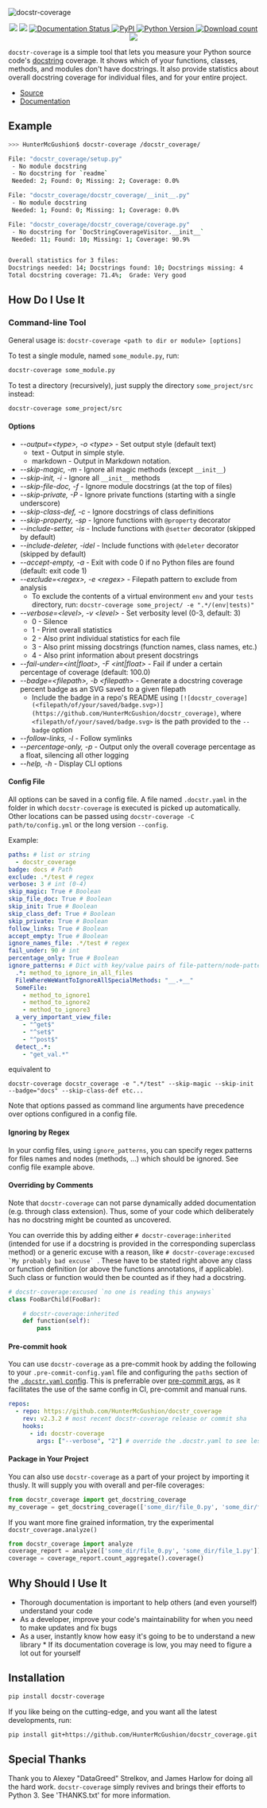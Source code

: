 ![docstr-coverage](https://github.com/HunterMcGushion/docstr_coverage/raw/master/docs/logo_wide.png)

<p align="center">
    <a href="https://choosealicense.com/licenses/mit/" alt="License: MIT">
        <img src="https://img.shields.io/badge/license-MIT-green.svg" /></a>
    <img src="https://github.com/HunterMcGushion/docstr_coverage/workflows/Python%20package/badge.svg" />
    <a href='https://docstr-coverage.readthedocs.io/en/latest/?badge=latest'>
        <img src='https://readthedocs.org/projects/docstr-coverage/badge/?version=latest' alt='Documentation Status' />
    </a>
    <a href="https://pypi.org/project/docstr-coverage/">
        <img alt="PyPI" src="https://img.shields.io/pypi/v/docstr-coverage">
    </a>
    <a href="https://img.shields.io/pypi/pyversions/docstr-coverage">
        <img alt="Python Version" src="https://img.shields.io/pypi/pyversions/docstr-coverage">
    </a>
    <a href="https://pepy.tech/project/docstr-coverage">
        <img alt="Download count" src="https://static.pepy.tech/personalized-badge/docstr-coverage?period=total&units=international_system&left_color=gray&right_color=orange&left_text=downloads">
    </a>
    <a href="https://black.readthedocs.io/en/stable/" alt="Code Style: Black">
        <img src="https://img.shields.io/badge/code%20style-black-000000.svg" />
    </a>
</p>

`docstr-coverage` is a simple tool that lets you measure your Python source code's
[docstring](http://www.python.org/dev/peps/pep-0257/#what-is-a-docstring) coverage. 
It shows which of your functions, classes, methods, and modules don't have docstrings. 
It also provide statistics about overall docstring coverage for individual files, and for your entire project.

- [Source](https://github.com/HunterMcGushion/docstr_coverage)
- [Documentation](https://docstr-coverage.readthedocs.io/en/latest/api_essentials.html)

## Example

```bash
>>> HunterMcGushion$ docstr-coverage /docstr_coverage/

File: "docstr_coverage/setup.py"
 - No module docstring
 - No docstring for `readme`
 Needed: 2; Found: 0; Missing: 2; Coverage: 0.0%

File: "docstr_coverage/docstr_coverage/__init__.py"
 - No module docstring
 Needed: 1; Found: 0; Missing: 1; Coverage: 0.0%

File: "docstr_coverage/docstr_coverage/coverage.py"
 - No docstring for `DocStringCoverageVisitor.__init__`
 Needed: 11; Found: 10; Missing: 1; Coverage: 90.9%


Overall statistics for 3 files:
Docstrings needed: 14; Docstrings found: 10; Docstrings missing: 4
Total docstring coverage: 71.4%;  Grade: Very good
```

## How Do I Use It

### Command-line Tool

General usage is: `docstr-coverage <path to dir or module> [options]`

To test a single module, named `some_module.py`, run:

```bash
docstr-coverage some_module.py
```

To test a directory (recursively), just supply the directory `some_project/src` instead:

```bash
docstr-coverage some_project/src
```

#### Options

- _--output=\<type\>, -o \<type\>_ - Set output style (default text)
  - text - Output in simple style.
  - markdown - Output in Markdown notation.
- _--skip-magic, -m_ - Ignore all magic methods (except `__init__`)
- _--skip-init, -i_ - Ignore all `__init__` methods
- _--skip-file-doc, -f_ - Ignore module docstrings (at the top of files)
- _--skip-private, -P_ - Ignore private functions (starting with a single underscore)
- _--skip-class-def, -c_ - Ignore docstrings of class definitions
- _--skip-property, -sp_ - Ignore functions with `@property` decorator
- _--include-setter, -is_ - Include functions with `@setter` decorator (skipped by default)
- _--include-deleter, -idel_ - Include functions with `@deleter` decorator (skipped by default)
- _--accept-empty, -a_ - Exit with code 0 if no Python files are found (default: exit code 1)
- _--exclude=\<regex\>, -e \<regex\>_ - Filepath pattern to exclude from analysis
  - To exclude the contents of a virtual environment `env` and your `tests` directory, run:
  ```docstr-coverage some_project/ -e ".*/(env|tests)"```
- _--verbose=\<level\>, -v \<level\>_ - Set verbosity level (0-3, default: 3)
  - 0 - Silence
  - 1 - Print overall statistics
  - 2 - Also print individual statistics for each file
  - 3 - Also print missing docstrings (function names, class names, etc.)
  - 4 - Also print information about present docstrings
- _--fail-under=<int|float>, -F <int|float>_ - Fail if under a certain percentage of coverage (default: 100.0)
- _--badge=\<filepath\>, -b \<filepath\>_ - Generate a docstring coverage percent badge as an SVG saved to a given filepath
  - Include the badge in a repo's README using 
  ```[![docstr_coverage](<filepath/of/your/saved/badge.svg>)](https://github.com/HunterMcGushion/docstr_coverage)```,
  where `<filepath/of/your/saved/badge.svg>` is the path provided to the `--badge` option
- _--follow-links, -l_ - Follow symlinks
- _--percentage-only, -p_ - Output only the overall coverage percentage as a float, silencing all other logging
- _--help, -h_ - Display CLI options

#### Config File
All options can be saved in a config file. A file named `.docstr.yaml` in the folder in which `docstr-coverage` is executed is picked up automatically. 
Other locations can be passed using `docstr-coverage -C path/to/config.yml` or the long version `--config`.

Example:
```yaml
paths: # list or string
  - docstr_coverage
badge: docs # Path
exclude: .*/test # regex
verbose: 3 # int (0-4)
skip_magic: True # Boolean
skip_file_doc: True # Boolean
skip_init: True # Boolean
skip_class_def: True # Boolean
skip_private: True # Boolean
follow_links: True # Boolean
accept_empty: True # Boolean
ignore_names_file: .*/test # regex
fail_under: 90 # int 
percentage_only: True # Boolean
ignore_patterns: # Dict with key/value pairs of file-pattern/node-pattern
  .*: method_to_ignore_in_all_files
  FileWhereWeWantToIgnoreAllSpecialMethods: "__.+__"
  SomeFile:
    - method_to_ignore1
    - method_to_ignore2
    - method_to_ignore3
  a_very_important_view_file:
    - "^get$"
    - "^set$"
    - "^post$"
  detect_.*:
    - "get_val.*"
```
equivalent to
```
docstr-coverage docstr_coverage -e ".*/test" --skip-magic --skip-init --badge="docs" --skip-class-def etc...
```

Note that options passed as command line arguments have precedence over options 
configured in a config file.

#### Ignoring by Regex
In your config files, using `ignore_patterns`, you can specify regex patterns for files names and nodes (methods, ...)
which should be ignored. See config file example above.

#### Overriding by Comments
Note that `docstr-coverage` can not parse 
dynamically added documentation (e.g. through class extension).
Thus, some of your code which deliberately has no docstring might be counted as uncovered.

You can override this by adding either ```# docstr-coverage:inherited``` 
(intended for use if a docstring is provided in the corresponding superclass method)
or a generic excuse with a reason, like ```# docstr-coverage:excused `My probably bad excuse` ```.
These have to be stated right above any class or function definition 
(or above the functions annotations, if applicable).
Such class or function would then be counted as if they had a docstring.

```python
# docstr-coverage:excused `no one is reading this anyways`
class FooBarChild(FooBar):

    # docstr-coverage:inherited
    def function(self):
        pass
```

#### Pre-commit hook

You can use `docstr-coverage` as a pre-commit hook by adding the following to your `.pre-commit-config.yaml` file 
and configuring the `paths` section of the [`.docstr.yaml` config](#config-file). 
 This is preferrable over [pre-commit args](https://pre-commit.com/#config-args), 
 as it facilitates the use of the same config in CI, pre-commit and manual runs.

```yaml
repos:
  - repo: https://github.com/HunterMcGushion/docstr_coverage
    rev: v2.3.2 # most recent docstr-coverage release or commit sha
    hooks:
      - id: docstr-coverage
        args: ["--verbose", "2"] # override the .docstr.yaml to see less output
```

#### Package in Your Project

You can also use `docstr-coverage` as a part of your project by importing it thusly.
It will supply you with overall and per-file coverages:

```python
from docstr_coverage import get_docstring_coverage
my_coverage = get_docstring_coverage(['some_dir/file_0.py', 'some_dir/file_1.py'])
```

If you want more fine grained information, try the experimental `docstr_coverage.analyze()`
```python
from docstr_coverage import analyze
coverage_report = analyze(['some_dir/file_0.py', 'some_dir/file_1.py'])
coverage = coverage_report.count_aggregate().coverage()
```

## Why Should I Use It

- Thorough documentation is important to help others (and even yourself) understand your code
- As a developer, improve your code's maintainability for when you need to make updates and fix bugs
- As a user, instantly know how easy it's going to be to understand a new library \* If its documentation coverage is low, you may need to figure a lot out for yourself

## Installation

```bash
pip install docstr-coverage
```

If you like being on the cutting-edge, and you want all the latest developments, run:

```bash
pip install git+https://github.com/HunterMcGushion/docstr_coverage.git
```

## Special Thanks

Thank you to Alexey "DataGreed" Strelkov, and James Harlow for doing all the hard work.
`docstr-coverage` simply revives and brings their efforts to Python 3. See 'THANKS.txt' for more information.
